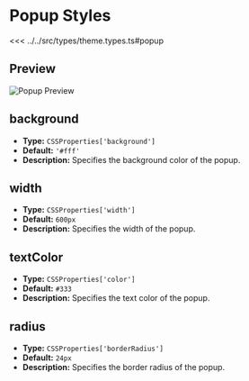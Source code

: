 # Popup Styles

<<< ../../src/types/theme.types.ts#popup

## Preview

![Popup Preview](/parts/settings.png)

## background

- **Type:** `CSSProperties['background']`
- **Default:** `'#fff'`
- **Description:** Specifies the background color of the popup.

## width

- **Type:** `CSSProperties['width']`
- **Default:** `600px`
- **Description:** Specifies the width of the popup.

## textColor

- **Type:** `CSSProperties['color']`
- **Default:** `#333`
- **Description:** Specifies the text color of the popup.

## radius

- **Type:** `CSSProperties['borderRadius']`
- **Default:** `24px`
- **Description:** Specifies the border radius of the popup.
